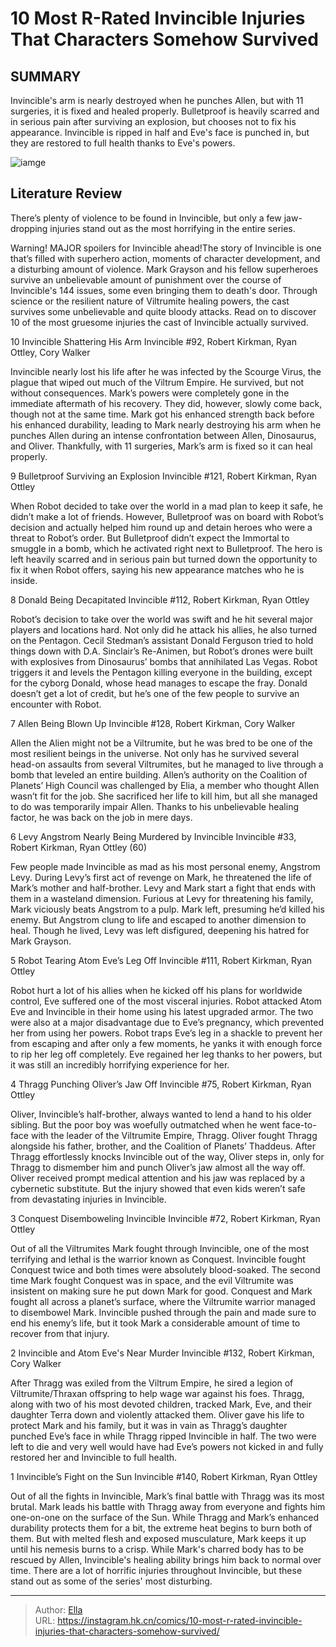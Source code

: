 # 10 Most R-Rated Invincible Injuries That Characters Somehow Survived


## SUMMARY 


 Invincible&#39;s arm is nearly destroyed when he punches Allen, but with 11 surgeries, it is fixed and healed properly. 
 Bulletproof is heavily scarred and in serious pain after surviving an explosion, but chooses not to fix his appearance. 
 Invincible is ripped in half and Eve&#39;s face is punched in, but they are restored to full health thanks to Eve&#39;s powers. 

![iamge](https://static1.srcdn.com/wordpress/wp-content/uploads/2023/12/invincible-injuries-featured.jpg)

## Literature Review

There’s plenty of violence to be found in Invincible, but only a few jaw-dropping injuries stand out as the most horrifying in the entire series.




Warning! MAJOR spoilers for Invincible ahead!The story of Invincible is one that’s filled with superhero action, moments of character development, and a disturbing amount of violence. Mark Grayson and his fellow superheroes survive an unbelievable amount of punishment over the course of Invincible&#39;s 144 issues, some even bringing them to death&#39;s door. Through science or the resilient nature of Viltrumite healing powers, the cast survives some unbelievable and quite bloody attacks. Read on to discover 10 of the most gruesome injuries the cast of Invincible actually survived.









 








 10  Invincible Shattering His Arm 
Invincible #92, Robert Kirkman, Ryan Ottley, Cory Walker
        

Invincible nearly lost his life after he was infected by the Scourge Virus, the plague that wiped out much of the Viltrum Empire. He survived, but not without consequences. Mark’s powers were completely gone in the immediate aftermath of his recovery. They did, however, slowly come back, though not at the same time. Mark got his enhanced strength back before his enhanced durability, leading to Mark nearly destroying his arm when he punches Allen during an intense confrontation between Allen, Dinosaurus, and Oliver. Thankfully, with 11 surgeries, Mark’s arm is fixed so it can heal properly.





 9  Bulletproof Surviving an Explosion 
Invincible #121, Robert Kirkman, Ryan Ottley
        

When Robot decided to take over the world in a mad plan to keep it safe, he didn’t make a lot of friends. However, Bulletproof was on board with Robot’s decision and actually helped him round up and detain heroes who were a threat to Robot’s order. But Bulletproof didn’t expect the Immortal to smuggle in a bomb, which he activated right next to Bulletproof. The hero is left heavily scarred and in serious pain but turned down the opportunity to fix it when Robot offers, saying his new appearance matches who he is inside.





 8  Donald Being Decapitated 
Invincible #112, Robert Kirkman, Ryan Ottley
        

Robot’s decision to take over the world was swift and he hit several major players and locations hard. Not only did he attack his allies, he also turned on the Pentagon. Cecil Stedman’s assistant Donald Ferguson tried to hold things down with D.A. Sinclair’s Re-Animen, but Robot’s drones were built with explosives from Dinosaurus’ bombs that annihilated Las Vegas. Robot triggers it and levels the Pentagon killing everyone in the building, except for the cyborg Donald, whose head manages to escape the fray. Donald doesn’t get a lot of credit, but he’s one of the few people to survive an encounter with Robot.





 7  Allen Being Blown Up 
Invincible #128, Robert Kirkman, Cory Walker


 







Allen the Alien might not be a Viltrumite, but he was bred to be one of the most resilient beings in the universe. Not only has he survived several head-on assaults from several Viltrumites, but he managed to live through a bomb that leveled an entire building. Allen’s authority on the Coalition of Planets’ High Council was challenged by Elia, a member who thought Allen wasn’t fit for the job. She sacrificed her life to kill him, but all she managed to do was temporarily impair Allen. Thanks to his unbelievable healing factor, he was back on the job in mere days.





 6  Levy Angstrom Nearly Being Murdered by Invincible 
Invincible #33, Robert Kirkman, Ryan Ottley (60)
        

Few people made Invincible as mad as his most personal enemy, Angstrom Levy. During Levy’s first act of revenge on Mark, he threatened the life of Mark’s mother and half-brother. Levy and Mark start a fight that ends with them in a wasteland dimension. Furious at Levy for threatening his family, Mark viciously beats Angstrom to a pulp. Mark left, presuming he’d killed his enemy. But Angstrom clung to life and escaped to another dimension to heal. Though he lived, Levy was left disfigured, deepening his hatred for Mark Grayson.





 5  Robot Tearing Atom Eve’s Leg Off 
Invincible #111, Robert Kirkman, Ryan Ottley


 







Robot hurt a lot of his allies when he kicked off his plans for worldwide control, Eve suffered one of the most visceral injuries. Robot attacked Atom Eve and Invincible in their home using his latest upgraded armor. The two were also at a major disadvantage due to Eve’s pregnancy, which prevented her from using her powers. Robot traps Eve’s leg in a shackle to prevent her from escaping and after only a few moments, he yanks it with enough force to rip her leg off completely. Eve regained her leg thanks to her powers, but it was still an incredibly horrifying experience for her.





 4  Thragg Punching Oliver’s Jaw Off 
Invincible #75, Robert Kirkman, Ryan Ottley
        

Oliver, Invincible’s half-brother, always wanted to lend a hand to his older sibling. But the poor boy was woefully outmatched when he went face-to-face with the leader of the Viltrumite Empire, Thragg. Oliver fought Thragg alongside his father, brother, and the Coalition of Planets’ Thaddeus. After Thragg effortlessly knocks Invincible out of the way, Oliver steps in, only for Thragg to dismember him and punch Oliver’s jaw almost all the way off. Oliver received prompt medical attention and his jaw was replaced by a cybernetic substitute. But the injury showed that even kids weren’t safe from devastating injuries in Invincible.





 3  Conquest Disemboweling Invincible 
Invincible #72, Robert Kirkman, Ryan Ottley
        

Out of all the Viltrumites Mark fought through Invincible, one of the most terrifying and lethal is the warrior known as Conquest. Invincible fought Conquest twice and both times were absolutely blood-soaked. The second time Mark fought Conquest was in space, and the evil Viltrumite was insistent on making sure he put down Mark for good. Conquest and Mark fought all across a planet’s surface, where the Viltrumite warrior managed to disembowel Mark. Invincible pushed through the pain and made sure to end his enemy’s life, but it took Mark a considerable amount of time to recover from that injury.





 2  Invincible and Atom Eve&#39;s Near Murder 
Invincible #132, Robert Kirkman, Cory Walker
        

After Thragg was exiled from the Viltrum Empire, he sired a legion of Viltrumite/Thraxan offspring to help wage war against his foes. Thragg, along with two of his most devoted children, tracked Mark, Eve, and their daughter Terra down and violently attacked them. Oliver gave his life to protect Mark and his family, but it was in vain as Thragg’s daughter punched Eve’s face in while Thragg ripped Invincible in half. The two were left to die and very well would have had Eve’s powers not kicked in and fully restored her and Invincible to full health.





 1  Invincible’s Fight on the Sun 
Invincible #140, Robert Kirkman, Ryan Ottley


 







Out of all the fights in Invincible, Mark’s final battle with Thragg was its most brutal. Mark leads his battle with Thragg away from everyone and fights him one-on-one on the surface of the Sun. While Thragg and Mark’s enhanced durability protects them for a bit, the extreme heat begins to burn both of them. But with melted flesh and exposed musculature, Mark keeps it up until his nemesis burns to a crisp. While Mark&#39;s charred body has to be rescued by Allen, Invincible&#39;s healing ability brings him back to normal over time.
There are a lot of horrific injuries throughout Invincible, but these stand out as some of the series&#39; most disturbing.

---

> Author: [Ella](https://instagram.hk.cn/)  
> URL: https://instagram.hk.cn/comics/10-most-r-rated-invincible-injuries-that-characters-somehow-survived/  

